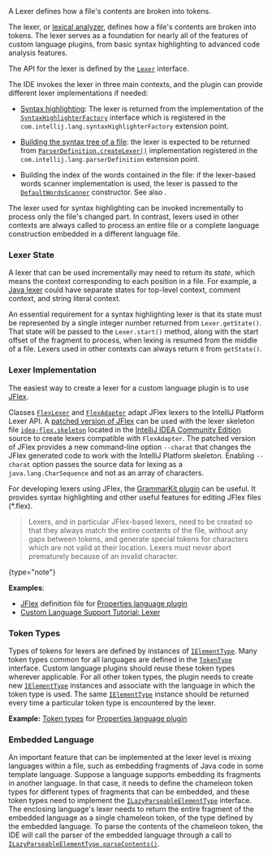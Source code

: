 [//]: # (title: Implementing Lexer)

<!-- Copyright 2000-2022 JetBrains s.r.o. and other contributors. Use of this source code is governed by the Apache 2.0 license that can be found in the LICENSE file. -->

<excerpt>
A Lexer defines how a file's contents are broken into tokens.
</excerpt>

The lexer, or [lexical analyzer](https://en.wikipedia.org/wiki/Lexical_analysis), defines how a file's contents are broken into tokens.
The lexer serves as a foundation for nearly all of the features of custom language plugins, from basic syntax highlighting to advanced code analysis features.

The API for the lexer is defined by the [`Lexer`](upsource:///platform/core-api/src/com/intellij/lexer/Lexer.java) interface.

The IDE invokes the lexer in three main contexts, and the plugin can provide different lexer implementations if needed:

*  [Syntax highlighting](syntax_highlighting_and_error_highlighting.md#lexer): The lexer is returned from the implementation of the
   [`SyntaxHighlighterFactory`](upsource:///platform/editor-ui-api/src/com/intellij/openapi/fileTypes/SyntaxHighlighterFactory.java)
   interface which is registered in the `com.intellij.lang.syntaxHighlighterFactory` extension point.

*  [Building the syntax tree of a file](grammar_and_parser.md): the lexer is expected to be returned from
   [`ParserDefinition.createLexer()`](upsource:///platform/core-api/src/com/intellij/lang/ParserDefinition.java)
   implementation registered in the `com.intellij.lang.parserDefinition` extension point.

*  Building the index of the words contained in the file:
   if the lexer-based words scanner implementation is used, the lexer is passed to the
   [`DefaultWordsScanner`](upsource:///platform/indexing-api/src/com/intellij/lang/cacheBuilder/DefaultWordsScanner.java)
   constructor. See also [](find_usages.md).

The lexer used for syntax highlighting can be invoked incrementally to process only the file's changed part.
In contrast, lexers used in other contexts are always called to process an entire file or a complete language construction embedded in a different language file.

### Lexer State

A lexer that can be used incrementally may need to return its *state*, which means the context corresponding to each position in a file.
For example, a [Java lexer](upsource:///java/java-psi-impl/src/com/intellij/lang/java/lexer/JavaLexer.java) could have separate states for top-level context, comment context, and string literal context.

An essential requirement for a syntax highlighting lexer is that its state must be represented by a single integer number returned from `Lexer.getState()`.
That state will be passed to the `Lexer.start()` method, along with the start offset of the fragment to process, when lexing is resumed from the middle of a file.
Lexers used in other contexts can always return `0` from `getState()`.

### Lexer Implementation

The easiest way to create a lexer for a custom language plugin is to use [JFlex](https://jflex.de).

Classes [`FlexLexer`](upsource:///platform/core-api/src/com/intellij/lexer/FlexLexer.java) and [`FlexAdapter`](upsource:///platform/core-api/src/com/intellij/lexer/FlexAdapter.java) adapt JFlex lexers to the IntelliJ Platform Lexer API.
A [patched version of JFlex](https://github.com/JetBrains/intellij-deps-jflex) can be used with the lexer skeleton file [`idea-flex.skeleton`](upsource:///tools/lexer/idea-flex.skeleton) located in the [IntelliJ IDEA Community Edition](https://github.com/JetBrains/intellij-community) source to create lexers compatible with `FlexAdapter`.
The patched version of JFlex provides a new command-line option `--charat` that changes the JFlex generated code to work with the IntelliJ Platform skeleton.
Enabling `--charat` option passes the source data for lexing as a `java.lang.CharSequence` and not as an array of characters.

For developing lexers using JFlex, the [GrammarKit plugin](https://plugins.jetbrains.com/plugin/6606-grammar-kit) can be useful.
It provides syntax highlighting and other useful features for editing JFlex files (<path>*.flex</path>).

 > Lexers, and in particular JFlex-based lexers, need to be created so that they always match the entire contents of the file, without any gaps between tokens, and generate special tokens for characters which are not valid at their location.
 > Lexers must never abort prematurely because of an invalid character.
 >
 {type="note"}

**Examples**:
- [JFlex](upsource:///plugins/properties/src/com/intellij/lang/properties/parsing/Properties.flex) definition file for [Properties language plugin](upsource:///plugins/properties)
- [Custom Language Support Tutorial: Lexer](lexer_and_parser_definition.md)

### Token Types

Types of tokens for lexers are defined by instances of [`IElementType`](upsource:///platform/core-api/src/com/intellij/psi/tree/IElementType.java).
Many token types common for all languages are defined in the [`TokenType`](upsource:///platform/core-api/src/com/intellij/psi/TokenType.java) interface.
Custom language plugins should reuse these token types wherever applicable.
For all other token types, the plugin needs to create new [`IElementType`](upsource:///platform/core-api/src/com/intellij/psi/tree/IElementType.java) instances and associate with the language in which the token type is used.
The same [`IElementType`](upsource:///platform/core-api/src/com/intellij/psi/tree/IElementType.java) instance should be returned every time a particular token type is encountered by the lexer.

**Example:**
[Token types](upsource:///plugins/properties/properties-psi-api/src/com/intellij/lang/properties/parsing/PropertiesTokenTypes.java) for [Properties language plugin](upsource:///plugins/properties)

### Embedded Language

An important feature that can be implemented at the lexer level is mixing languages within a file, such as embedding fragments of Java code in some template language.
Suppose a language supports embedding its fragments in another language.
In that case, it needs to define the chameleon token types for different types of fragments that can be embedded, and these token types need to implement the [`ILazyParseableElementType`](upsource:///platform/core-api/src/com/intellij/psi/tree/ILazyParseableElementType.java) interface.
The enclosing language's lexer needs to return the entire fragment of the embedded language as a single chameleon token, of the type defined by the embedded language.
To parse the contents of the chameleon token, the IDE will call the parser of the embedded language through a call to [`ILazyParseableElementType.parseContents()`](upsource:///platform/core-api/src/com/intellij/psi/tree/ILazyParseableElementType.java).
